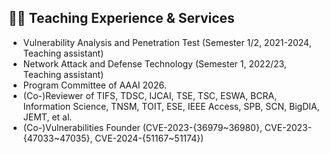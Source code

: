 ## 🧑‍🎨 Teaching Experience & Services
- Vulnerability Analysis and Penetration Test (Semester 1/2, 2021-2024, Teaching assistant)
- Network Attack and Defense Technology (Semester 1, 2022/23, Teaching assistant)
- Program Committee of AAAI 2026.
- (Co-)Reviewer of TIFS, TDSC, IJCAI, TSE, TSC, ESWA, BCRA, Information Science, TNSM, TOIT, ESE, IEEE Access, SPB, SCN, BigDIA, JEMT, et al.
- (Co-)Vulnerabilities Founder (CVE-2023-{36979~36980}, CVE-2023-{47033~47035}, CVE-2024-{51167~51174})
